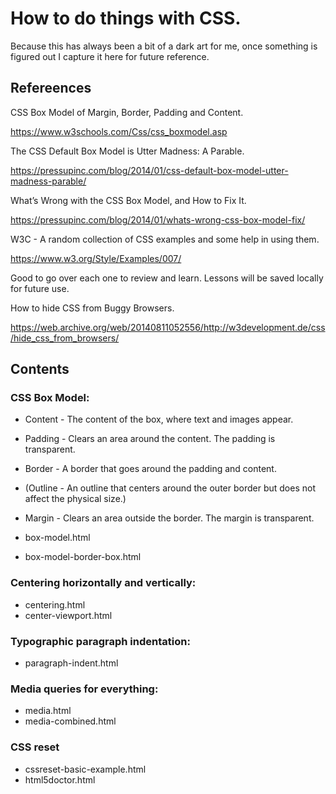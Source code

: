 # How to do things with CSS.

Because this has always been a bit of a dark art for me, once something is figured out I capture it here for future reference.

## Refereences

CSS Box Model of Margin, Border, Padding and Content.

https://www.w3schools.com/Css/css_boxmodel.asp

The CSS Default Box Model is Utter Madness: A Parable.

https://pressupinc.com/blog/2014/01/css-default-box-model-utter-madness-parable/

What’s Wrong with the CSS Box Model, and How to Fix It.

https://pressupinc.com/blog/2014/01/whats-wrong-css-box-model-fix/

W3C - A random collection of CSS examples and some help in using them.

https://www.w3.org/Style/Examples/007/

Good to go over each one to review and learn.  Lessons will be saved locally for future use.

How to hide CSS from Buggy Browsers.

https://web.archive.org/web/20140811052556/http://w3development.de/css/hide_css_from_browsers/

## Contents

### CSS Box Model:

* Content - The content of the box, where text and images appear.
* Padding - Clears an area around the content. The padding is transparent.
* Border - A border that goes around the padding and content.
* (Outline - An outline that centers around the outer border but does not affect the physical size.)
* Margin - Clears an area outside the border. The margin is transparent.

* box-model.html
* box-model-border-box.html

### Centering horizontally and vertically:

* centering.html
* center-viewport.html

### Typographic paragraph indentation:

* paragraph-indent.html

### Media queries for everything:

* media.html
* media-combined.html

### CSS reset

* cssreset-basic-example.html
* html5doctor.html
